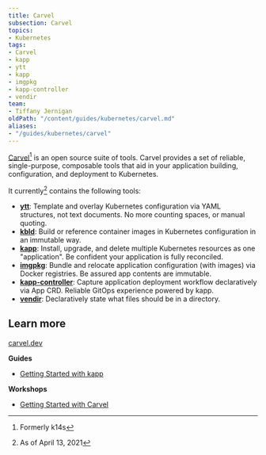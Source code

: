 ```yaml
---
title: Carvel
subsection: Carvel
topics:
- Kubernetes
tags:
- Carvel
- kapp
- ytt
- kapp
- imgpkg
- kapp-controller
- vendir
team:
- Tiffany Jernigan
oldPath: "/content/guides/kubernetes/carvel.md"
aliases:
- "/guides/kubernetes/carvel"
---
```


[Carvel](https://carvel.dev/)[^1] is an open source suite of tools. Carvel provides a set of reliable, single-purpose, composable tools that aid in your application building, configuration, and deployment to Kubernetes.

It currently[^2] contains the following tools:
* **[ytt](https://carvel.dev/ytt/)**: Template and overlay Kubernetes configuration via YAML structures, not text documents. No more counting spaces, or manual quoting.
* **[kbld](https://carvel.dev/kbld/)**: Build or reference container images in Kubernetes configuration in an immutable way.
* **[kapp](https://carvel.dev/kapp/)**: Install, upgrade, and delete multiple Kubernetes resources as one "application". Be confident your application is fully reconciled.
* **[imgpkg](https://carvel.dev/imgpkg/)**: Bundle and relocate application configuration (with images) via Docker registries. Be assured app contents are immutable.
* **[kapp-controller](https://github.com/vmware-tanzu/carvel-kapp-controller)**: Capture application deployment workflow declaratively via App CRD. Reliable GitOps experience powered by kapp.
* **[vendir](https://carvel.dev/vendir/)**: Declaratively state what files should be in a directory.

## Learn more
[carvel.dev]((https://carvel.dev/))

**Guides**
* [Getting Started with kapp](/guides/kubernetes/kapp-gs/)

**Workshops**
* [Getting Started with Carvel](https://tanzu.vmware.com/developer/workshops/lab-getting-started-with-carvel/)

[^1]: Formerly k14s
[^2]: As of April 13, 2021
